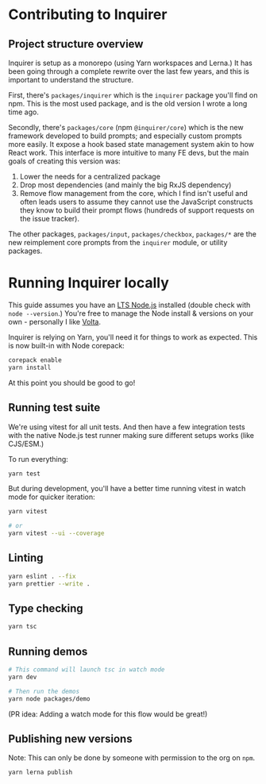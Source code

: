 # Contributing to Inquirer

## Project structure overview

Inquirer is setup as a monorepo (using Yarn workspaces and Lerna.) It has been going through a complete rewrite over the last few years, and this is important to understand the structure.

First, there's `packages/inquirer` which is the `inquirer` package you'll find on npm. This is the most used package, and is the old version I wrote a long time ago.

Secondly, there's `packages/core` (npm `@inquirer/core`) which is the new framework developed to build prompts; and especially custom prompts more easily. It expose a hook based state management system akin to how React work. This interface is more intuitive to many FE devs, but the main goals of creating this version was:

1. Lower the needs for a centralized package
2. Drop most dependencies (and mainly the big RxJS dependency)
3. Remove flow management from the core, which I find isn't useful and often leads users to assume they cannot use the JavaScript constructs they know to build their prompt flows (hundreds of support requests on the issue tracker).

The other packages, `packages/input`, `packages/checkbox`, `packages/*` are the new reimplement core prompts from the `inquirer` module, or utility packages.

# Running Inquirer locally

This guide assumes you have an [LTS Node.js](https://nodejs.org/en/about/previous-releases) installed (double check with `node --version`.) You're free to manage the Node install & versions on your own - personally I like [Volta](https://docs.volta.sh/guide/getting-started).

Inquirer is relying on Yarn, you'll need it for things to work as expected. This is now built-in with Node corepack:

```sh
corepack enable
yarn install
```

At this point you should be good to go!

## Running test suite

We're using vitest for all unit tests. And then have a few integration tests with the native Node.js test runner making sure different setups works (like CJS/ESM.)

To run everything:

```sh
yarn test
```

But during development, you'll have a better time running vitest in watch mode for quicker iteration:

```sh
yarn vitest

# or
yarn vitest --ui --coverage
```

## Linting

```sh
yarn eslint . --fix
yarn prettier --write .
```

## Type checking

```sh
yarn tsc
```

## Running demos

```sh
# This command will launch tsc in watch mode
yarn dev

# Then run the demos
yarn node packages/demo
```

(PR idea: Adding a watch mode for this flow would be great!)

## Publishing new versions

Note: This can only be done by someone with permission to the org on `npm`.

```sh
yarn lerna publish
```
